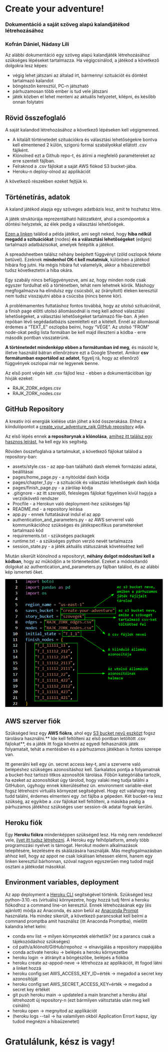 
# Create your adventure!
### Dokumentáció a saját szöveg alapú kalandjátékod létrehozásához
### Kofrán Dániel, Nádasy Lili 

Az alábbi dokumentáció egy szöveg alapú kalandjáték létrehozásához szükséges lépéseket tartalmazza. Ha végigcsinálod, a játékod a következő dolgokra lesz képes: 
- végig lehet játszani az általad írt, bármennyi szituációt és döntést tartalmazó kalandot
- böngészőn keresztül, PC-n játszható
- párhuzamosan több ember is tud vele játszani
- játék közben el lehet menteni az aktuális helyzetet, kilépni, és később onnan folytatni 

## Rövid összefoglaló

A saját kalandod létrehozásához a következő lépéseken kell végigmenned.
- A kitalált történetedet szituációkra és választási lehetőségekre bontva kell elmentened 2 külön, szigorú formai szabályokkal ellátott .csv fájlként.
- Klónolned ezt a Github repo-t, és átírni a megfelelő paramétereket az erre szentelt fájlban.
- Felraknod a .csv fájlokat a saját AWS fiókod S3 bucket-jába.
- Heroku-n deploy-olnod az applikációt

A következő részekben ezeket fejtjük ki.


## Történetírás, adatok


A kaland játékod alapja egy szöveges adatbázis lesz, amit te hozhatsz létre.

A játék struktúrája reprezentálható hálózatként, ahol a csomópontok a döntési helyzetek, az élek pedig a választási lehetőségek.

[Ezen a linken](https://docs.google.com/spreadsheets/d/15zoYvlXV7RlHADRWOu5du17LMPyK_JtH257VcmXiH8E/edit?usp=sharing) találod a példa játékot, ami segít neked, hogy **hiba nélkül megadd a szituációkat** (nodes) **és a választási lehetőségeket** (edges) tartalmazó adatbázisokat, amelyek felépítik a játékot. 



A spreadsheetben találsz néhány beépített függvényt (zöld oszlopok fekete betűvel). Ezeknek **mindenhol OK-t kell mutatniuk**, különben a játékod hibára fog jutni. Ha mégis hibára fut valamelyik, akkor a hibaüzenetből tudsz következtetni a hiba okára.


Egy szabály nincs befüggvényezve, ami az, hogy minden node csak egyszer fordulhat elő a történetben, tehát nem lehetnek körök. Máshogy megfogalmazva ha elindulsz egy csúcsból, az (irányított) éleken keresztül nem tudsz visszajutni abba a csúcsba (nincs benne kör).


A problémamentes futtatáshoz fontos továbbá, hogy az utolsó szituációnál, a finish page előtti utolsó állomásodnál is meg kell adnod választási lehetőségeket, a választási lehetőségeket tartalmazó file-ban. A jelen repóban lévő segédadatbázis szemlélteti ezt a kitételt. Ennél az állomásnál érdemes a “TEXT_E” oszlopba beírni, hogy “VÉGE”. Az utolsó “FROM” node-okat pedig lista formában be kell majd illeszteni a kódba - erre második pontban visszatérünk.


**A történetedet mindenképp ebben a formátumban írd meg**, és másold le, illetve használd bátran ellenőrzésre ezt a Google Sheetet. Amikor **csv formátumban exportálod az adatot**, figyelj rá, hogy az ellenőrző függvények oszlopai már ne legyenek benne. 


Az első pont végén két .csv fájlod lesz - ebben a dokumentációban így hívják ezeket: 
- RAJK_ZORK_edges.csv
- RAJK_ZORK_nodes.csv


## GitHub Repository


A kreatív írói energiák kiélése után jöhet a kód összerakása. Ehhez a kiindulópontot a [create_your_adventure_rajk GitHub repository](https://github.com/lilibenedikta/create_your_adventure_rajk) adja. 

Az első lépés ennek **a repositorynak a klónolása**, [amihez itt találsz egy hasznos leírást](https://www.educative.io/answers/how-to-clone-a-git-repository-using-the-command-line), ha kell egy kis segítség.

Röviden összefoglalva a tartalmukat, a következő fájlokat találod a repository-ban: 

- assets/style.css - az app-ban található dash elemek formázási adatai, beállításai
- pages/home_page.py - a nyitóoldal dash kódja
- pages/chapter_1.py - a szituációk és választási lehetőségek dash kódja
- pages/finish_page.py - a zárólap kódja
- .gitignore - az itt szereplő, felesleges fájlokat figyelmen kívül hagyja a verziókövető rendszer
- Procfile - a Herokun való deployment-hez szükséges fájl
- README.md - a repository leírása
- app.py - ennek futtatásával indul el az app
- authentication_and_parameters.py - az AWS serverrel való kommunikációhoz szükséges és játékspecifikus paramétereket tartalmazó kód
- requirements.txt - szükséges packagek
- runtime.txt - a szükséges python verzió nevét tartalmazza
- session_state.py - a játék aktuális státuszának követéséhez kell

Miután sikerült klónolnod a repositoryt, **néhány dolgot módosítani kell a kódban**, hogy az működjön a te történeteddel. Ezeket a módosítandó dolgokat az authentication_and_parameters.py fájlban találod, és az alábbi kép ismerteti őket.

![alt text](https://github.com/lilibenedikta/create_your_adventure_rajk/blob/update_markdown/docu_image.png?raw=true)


## AWS szerver fiók

Szükséged lesz egy **AWS fiókra**, ahol egy [S3 bucket nevű eszközt](https://towardsdatascience.com/how-to-upload-and-download-files-from-aws-s3-using-python-2022-4c9b787b15f2) fogsz tárolásra használni.** Ide kell feltölteni az első pontban letöltött .csv fájlokat**, és a játék itt fogja követni az egyedi felhasználók játék folyamatait, tehát a mentésben és a párhuzamos játékban is fontos szerepe van.

Itt generálni kell egy ún. secret access key-t, ami a szerverre való belépéshez szükséges azonosításhoz kell. Sarkalatos pontja a folyamatnak a bucket-hoz tartozó titkos azonosítók tárolása. Főbűn kategóriába tartozik, ha ezeket az azonosítókat úgy tárolod, hogy valaki meg tudja találni a GitHubon, úgyhogy ennek kikerüléséhez ún. environment variable-eket fogsz létrehozni virtuális környezet segítségével. Hogy ezt valahogy meg tudd találni, érdemes elmenteni egy .txt fájlba a gépeden. 
Két bucket-ra lesz szükség, az egyikbe a .csv fájlokat kell feltölteni, a másikba pedig a párhuzamos játékhoz szükséges user session-ök adatai fognak kerülni.


## Heroku fiók

Egy **Heroku fiókra** mindenképpen szükséged lesz. Ha még nem rendelkezel vele, [ilyet itt tudsz létrehozni](https://signup.heroku.com/login). A Heroku egy felhőplatform, amely több programozási nyelvet is támogat. Herokut modern alkalmazások telepítésére, kezelésére és skálázására használják. 
Más megfogalmazásban ahhoz kell, hogy az appot ne csak lokálisan lehessen elérni, hanem egy linken keresztül bárhonnan, szóval nagyon egyszerűen meg tudod majd osztani a játékodat másokkal. 


## Environment variables, deployment

Az app deployment a [Heroku CLI](https://devcenter.heroku.com/articles/heroku-cli) segítségével történik. Szükséged lesz python-3.10.-es (virtuális) környezetre, hogy hozzá tudj férni a heroku fiókodhoz a command line-on keresztül. Ennek létrehozásának egy (és ajánlott) módja az Anaconda, és azon belül az [Anaconda Prompt](https://docs.conda.io/projects/conda/en/latest/user-guide/tasks/manage-environments.html) használata. 
Ha mindez sikerült, a következő parancsokat kell beírni a command promptba amit használsz (itt Anaconda Promptba), mielőtt kalandra lehet kelni:

- conda env list → milyen környezetek elérhetők? (ez a parancs csak a tájékozódáshoz szükséges)
- cd path/a/klónolt/GitHub/repohoz → elnavigálás a repository mappájába
- conda activate heroku → belépés a heroku környezetbe
- heroku login → átirányít a böngészőbe, belépés a fiókba
- heroku create az-appod-neve → létrehozza az applikációt, itt fogod látni a linket hozzá
- heroku config:set AWS_ACCESS_KEY_ID=érték → megadod a secret key azonosítóját
- heroku config:set AWS_SECRET_ACCESS_KEY=érték → megadod a secret key értékét
- git push heroku main → updateled a main branchet a heroku által létrehozott új repository-n (ezt bármilyen változtatás után meg kell csinálni)
- heroku open → megnyitod az applikációt
- (heroku logs --tail → ha valamilyen okból Application Errort kapsz, így tudod megnézni a hibaüzenetet)

# Gratulálunk, kész is vagy!

